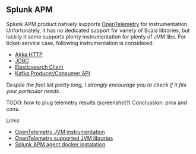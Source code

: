 ## Splunk APM
Splunk APM product natively supports [OpenTelemetry](https://opentelemetry.io) for instrumentation.
Unfortunately, it has no dedicated support for variety of Scala libraries, but luckily it some supports plenty 
instrumentation for plenty of JVM libs. For ticket-service case, following instrumentation is considered: 
- [Akka HTTP](https://doc.akka.io/docs/akka-http/current/index.html)
- [JDBC](https://docs.oracle.com/javase/8/docs/api/java/sql/package-summary.html)
- [Elasticsearch Client](https://www.elastic.co/guide/en/elasticsearch/client/java-rest/current/index.html)
- [Kafka Producer/Consumer API](https://kafka.apache.org/documentation/#producerapi)

_Despite the fact list pretty long, I strongly encourage you to check if it fits your particular needs._ 

TODO: 
how to plug
telemetry results (screenshot?)
Conclussion: pros and cons.

Links:
- [OpenTelemetry JVM instrumentation](https://opentelemetry.io/docs/instrumentation/java/)
- [OpenTelemetry supported JVM libraries](https://github.com/open-telemetry/opentelemetry-java-instrumentation/blob/main/docs/supported-libraries.md)
- [Splunk APM agent docker instalation](https://docs.splunk.com/Observability/gdi/opentelemetry/install-linux.html#linux-docker)

